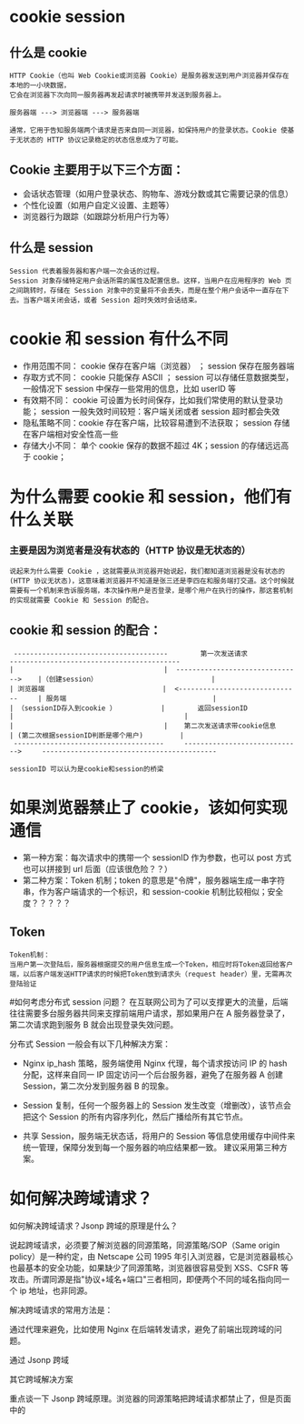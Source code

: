 # cookie session

## 什么是 cookie

```
HTTP Cookie（也叫 Web Cookie或浏览器 Cookie）是服务器发送到用户浏览器并保存在本地的一小块数据，
它会在浏览器下次向同一服务器再发起请求时被携带并发送到服务器上。

服务器端 ---> 浏览器端 ---> 服务器端

通常，它用于告知服务端两个请求是否来自同一浏览器，如保持用户的登录状态。Cookie 使基于无状态的 HTTP 协议记录稳定的状态信息成为了可能。
```

## Cookie 主要用于以下三个方面：

- 会话状态管理（如用户登录状态、购物车、游戏分数或其它需要记录的信息）
- 个性化设置（如用户自定义设置、主题等）
- 浏览器行为跟踪（如跟踪分析用户行为等）

## 什么是 session

```
Session 代表着服务器和客户端一次会话的过程。
Session 对象存储特定用户会话所需的属性及配置信息。这样，当用户在应用程序的 Web 页之间跳转时，存储在 Session 对象中的变量将不会丢失，而是在整个用户会话中一直存在下去。当客户端关闭会话，或者 Session 超时失效时会话结束。
```

# cookie 和 session 有什么不同

- 作用范围不同： cookie 保存在客户端（浏览器） ； session 保存在服务器端
- 存取方式不同： cookie 只能保存 ASCII ； session 可以存储任意数据类型，一般情况下 session 中保存一些常用的信息，比如 userID 等
- 有效期不同： cookie 可设置为长时间保存，比如我们常使用的默认登录功能； session 一般失效时间较短：客户端关闭或者 session 超时都会失效
- 隐私策略不同：cookie 存在客户端，比较容易遭到不法获取； session 存储在客户端相对安全性高一些
- 存储大小不同： 单个 cookie 保存的数据不超过 4K；session 的存储远远高于 cookie；

# 为什么需要 cookie 和 session，他们有什么关联

### 主要是因为浏览者是没有状态的（HTTP 协议是无状态的）

```
说起来为什么需要 Cookie ，这就需要从浏览器开始说起，我们都知道浏览器是没有状态的(HTTP 协议无状态)，这意味着浏览器并不知道是张三还是李四在和服务端打交道。这个时候就需要有一个机制来告诉服务端，本次操作用户是否登录，是哪个用户在执行的操作，那这套机制的实现就需要 Cookie 和 Session 的配合。
```

## cookie 和 session 的配合：

```
 --------------------------------------        第一次发送请求                 ------------------------------------------
|                                     |  ------------------------------->    |（创建session）                            |
| 浏览器端                             |  <------------------------------     | 服务端                                    |
| （sessionID存入到cookie ）           |        返回sessionID                  |                                          |
|                                     |    第二次发送请求带cookie信息          | (第二次根据sessionID判断是哪个用户)         |
 -------------------------------------     ----------------------------->     -------------------------------------------
```

```
sessionID 可以认为是cookie和session的桥梁
```

# 如果浏览器禁止了 cookie，该如何实现通信

- 第一种方案：每次请求中的携带一个 sessionID 作为参数，也可以 post 方式也可以拼接到 url 后面（应该很危险？？）
- 第二种方案：Token 机制；token 的意思是"令牌"，服务器端生成一串字符串，作为客户端请求的一个标识，和 session-cookie 机制比较相似；安全度？？？？？

## Token 
```
Token机制：
当用户第一次登陆后，服务器根据提交的用户信息生成一个Token，相应时将Token返回给客户端，以后客户端发送HTTP请求的时候把Token放到请求头（request header）里，无需再次登陆验证
```

#如何考虑分布式 session 问题？
在互联网公司为了可以支撑更大的流量，后端往往需要多台服务器共同来支撑前端用户请求，那如果用户在 A 服务器登录了，第二次请求跑到服务 B 就会出现登录失效问题。

分布式 Session 一般会有以下几种解决方案：

- Nginx ip_hash 策略，服务端使用 Nginx 代理，每个请求按访问 IP 的 hash 分配，这样来自同一 IP 固定访问一个后台服务器，避免了在服务器 A 创建 Session，第二次分发到服务器 B 的现象。

- Session 复制，任何一个服务器上的 Session 发生改变（增删改），该节点会把这个 Session 的所有内容序列化，然后广播给所有其它节点。

- 共享 Session，服务端无状态话，将用户的 Session 等信息使用缓存中间件来统一管理，保障分发到每一个服务器的响应结果都一致。
  建议采用第三种方案。

# 如何解决跨域请求？

如何解决跨域请求？Jsonp 跨域的原理是什么？

说起跨域请求，必须要了解浏览器的同源策略，同源策略/SOP（Same origin policy）是一种约定，由 Netscape 公司 1995 年引入浏览器，它是浏览器最核心也最基本的安全功能，如果缺少了同源策略，浏览器很容易受到 XSS、CSFR 等攻击。所谓同源是指"协议+域名+端口"三者相同，即便两个不同的域名指向同一个 ip 地址，也非同源。

解决跨域请求的常用方法是：

通过代理来避免，比如使用 Nginx 在后端转发请求，避免了前端出现跨域的问题。

通过 Jsonp 跨域

其它跨域解决方案

重点谈一下 Jsonp 跨域原理。浏览器的同源策略把跨域请求都禁止了，但是页面中的 <script><img><iframe>标签是例外，不受同源策略限制。Jsonp 就是利用 <script> 标签跨域特性进行跨域数据访问。

JSONP 的理念就是，与服务端约定好一个回调函数名，服务端接收到请求后，将返回一段 Javascript，在这段 Javascript 代码中调用了约定好的回调函数，并且将数据作为参数进行传递。当网页接收到这段 Javascript 代码后，就会执行这个回调函数，这时数据已经成功传输到客户端了。

JSONP 的缺点是：它只支持 GET 请求，而不支持 POST 请求等其他类型的 HTTP 请求。
